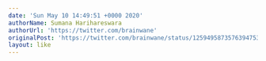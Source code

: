 ```yaml
---
date: 'Sun May 10 14:49:51 +0000 2020'
authorName: Sumana Harihareswara
authorUrl: 'https://twitter.com/brainwane'
originalPost: 'https://twitter.com/brainwane/status/1259495873576394753'
layout: like
---
```

